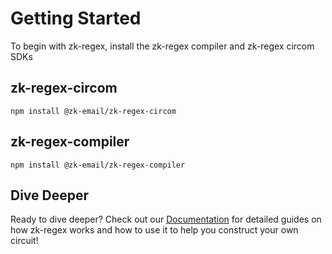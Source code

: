 # Getting Started
To begin with zk-regex, install the zk-regex compiler and zk-regex circom SDKs


## zk-regex-circom
```
npm install @zk-email/zk-regex-circom
```

## zk-regex-compiler
```
npm install @zk-email/zk-regex-compiler
```


## Dive Deeper
Ready to dive deeper? Check out our [Documentation](www.github.com/zkemail/zk-regex) for detailed guides on how zk-regex works and how to use it to help you construct your own circuit!